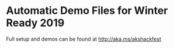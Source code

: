 # Automatic Demo Files for Winter Ready 2019

Full setup and demos can be found at http://aka.ms/akshackfest 